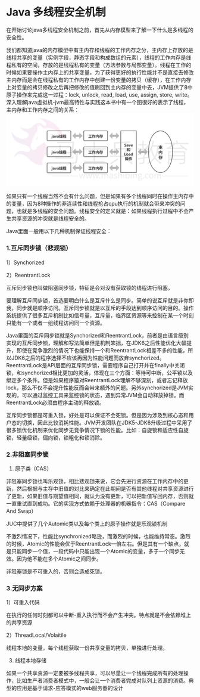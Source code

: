 # Java 多线程安全机制



在开始讨论java多线程安全机制之前，首先从内存模型来了解一下什么是多线程的安全性。

我们都知道java的内存模型中有主内存和线程的工作内存之分，主内存上存放的是线程共享的变量（实例字段，静态字段和构成数组的元素），线程的工作内存是线程私有的空间，存放的是线程私有的变量（方法参数与局部变量）。线程在工作的时候如果要操作主内存上的共享变量，为了获得更好的执行性能并不是直接去修改主内存而是会在线程私有的工作内存中创建一份变量的拷贝（缓存），在工作内存上对变量的拷贝修改之后再把修改的值刷回到主内存的变量中去，JVM提供了8中原子操作来完成这一过程：lock, unlock, read, load, use, assign, store, write。深入理解java虚拟机-jvm最高特性与实践这本书中有一个图很好的表示了线程，主内存和工作内存之间的关系：![主内存与工作内存关系](Study/复习/02-BAT面试题汇总及详解(进大厂必看)/BAT面试题汇总及详解(进大厂必看)_子文档/多线程安全机制.assets/主内存与工作内存关系.png)

如果只有一个线程当然不会有什么问题，但是如果有多个线程同时在操作主内存中的变量，因为8种操作的非连续性和线程抢占cpu执行的机制就会带来冲突的问题，也就是多线程的安全问题。线程安全的定义就是：如果线程执行过程中不会产生共享资源的冲突就是线程安全的。

Java里面一般用以下几种机制保证线程安全：

### 1.互斥同步锁（悲观锁）

1）Synchorized

2）ReentrantLock

互斥同步锁也叫做阻塞同步锁，特征是会对没有获取锁的线程进行阻塞。

要理解互斥同步锁，首选要明白什么是互斥什么是同步。简单的说互斥就是非你即我，同步就是顺序访问。互斥同步锁就是以互斥的手段达到顺序访问的目的。操作系统提供了很多互斥机制比如信号量，互斥量，临界区资源等来控制在某一个时刻只能有一个或者一组线程访问同一个资源。

Java里面的互斥同步锁就是Synchorized和ReentrantLock，前者是由语言级别实现的互斥同步锁，理解和写法简单但是机制笨拙，在JDK6之后性能优化大幅提升，即使在竞争激烈的情况下也能保持一个和ReentrantLock相差不多的性能，所以JDK6之后的程序选择不应该再因为性能问题而放弃synchorized。ReentrantLock是API层面的互斥同步锁，需要程序自己打开并在finally中关闭锁，和synchorized相比更加的灵活，体现在三个方面：等待可中断，公平锁以及绑定多个条件。但是如果程序猿对ReentrantLock理解不够深刻，或者忘记释放lock，那么不仅不会提升性能反而会带来额外的问题。另外synchorized是JVM实现的，可以通过监控工具来监控锁的状态，遇到异常JVM会自动释放掉锁。而ReentrantLock必须由程序主动的释放锁。

互斥同步锁都是可重入锁，好处是可以保证不会死锁。但是因为涉及到核心态和用户态的切换，因此比较消耗性能。JVM开发团队在JDK5-JDK6升级过程中采用了很多锁优化机制来优化同步无竞争情况下锁的性能。比如：自旋锁和适应性自旋锁，轻量级锁，偏向锁，锁粗化和锁消除。

### 2.非阻塞同步锁 

1) 原子类（CAS）

非阻塞同步锁也叫乐观锁，相比悲观锁来说，它会先进行资源在工作内存中的更新，然后根据与主存中旧值的对比来确定在此期间是否有其他线程对共享资源进行了更新，如果旧值与期望值相同，就认为没有更新，可以把新值写回内存，否则就一直重试直到成功。它的实现方式依赖于处理器的机器指令：CAS（Compare And Swap）

JUC中提供了几个Automic类以及每个类上的原子操作就是乐观锁机制 

不激烈情况下，性能比synchronized略逊，而激烈的时候，也能维持常态。激烈的时候，Atomic的性能会优于ReentrantLock一倍左右。但是其有一个缺点，就是只能同步一个值，一段代码中只能出现一个Atomic的变量，多于一个同步无效。因为他不能在多个Atomic之间同步。 

非阻塞锁是不可重入的，否则会造成死锁。

### 3.无同步方案

1）可重入代码

在执行的任何时刻都可以中断-重入执行而不会产生冲突。特点就是不会依赖堆上的共享资源

2）ThreadLocal/Volaitile

线程本地的变量，每个线程获取一份共享变量的拷贝，单独进行处理。 

3)  线程本地存储

如果一个共享资源一定要被多线程共享，可以尽量让一个线程完成所有的处理操作，比如生产者消费者模式中，一般会让一个消费者完成对队列上资源的消费。典型的应用是基于请求-应答模式的web服务器的设计